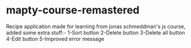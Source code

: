 # mapty-course-remastered

Recipe application made for learning from jonas schmeddman's js course, added some extra stuff:-
1-Sort button
2-Delete button
3-Delete all button
4-Edit button
5-Improved error message
